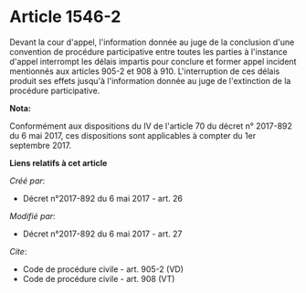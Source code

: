 # Article 1546-2

Devant la cour d'appel, l'information donnée au juge de la conclusion d'une convention de procédure participative entre
toutes les parties à l'instance d'appel interrompt les délais impartis pour conclure et former appel incident mentionnés aux
articles 905-2 et 908 à 910. L'interruption de ces délais produit ses effets jusqu'à l'information donnée au juge de
l'extinction de la procédure participative.

**Nota:**

Conformément aux dispositions du IV de l'article 70 du décret n° 2017-892 du 6 mai 2017, ces dispositions sont applicables à
compter du 1er septembre 2017.

**Liens relatifs à cet article**

_Créé par_:

  - Décret n°2017-892 du 6 mai 2017 - art. 26

_Modifié par_:

  - Décret n°2017-892 du 6 mai 2017 - art. 27

_Cite_:

  - Code de procédure civile - art. 905-2 (VD)
  - Code de procédure civile - art. 908 (VT)
